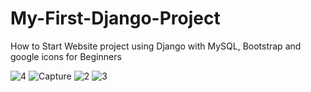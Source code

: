 # My-First-Django-Project
How to Start Website project using Django  with MySQL, Bootstrap and google icons for Beginners

![4](https://github.com/shamiraty/My-First-Django-Project/assets/129072179/42c6bbf9-04e2-4f36-86b8-9cd4f16b43a5)
![Capture](https://github.com/shamiraty/My-First-Django-Project/assets/129072179/a8a47327-de76-4864-acdd-dbb1d81f3b75)
![2](https://github.com/shamiraty/My-First-Django-Project/assets/129072179/494f78ca-cd13-46db-941c-b9bd494dc4bd)
![3](https://github.com/shamiraty/My-First-Django-Project/assets/129072179/4f911bd1-3311-4d9f-b2e7-47cd4c77f52c)
